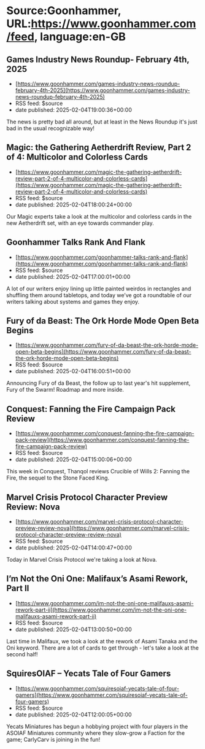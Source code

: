 # Source:Goonhammer, URL:https://www.goonhammer.com/feed, language:en-GB

## Games Industry News Roundup- February 4th, 2025
 - [https://www.goonhammer.com/games-industry-news-roundup-february-4th-2025](https://www.goonhammer.com/games-industry-news-roundup-february-4th-2025)
 - RSS feed: $source
 - date published: 2025-02-04T19:00:36+00:00

The news is pretty bad all around, but at least in the News Roundup it's just bad in the usual recognizable way!

## Magic: the Gathering Aetherdrift Review, Part 2 of 4: Multicolor and Colorless Cards
 - [https://www.goonhammer.com/magic-the-gathering-aetherdrift-review-part-2-of-4-multicolor-and-colorless-cards](https://www.goonhammer.com/magic-the-gathering-aetherdrift-review-part-2-of-4-multicolor-and-colorless-cards)
 - RSS feed: $source
 - date published: 2025-02-04T18:00:24+00:00

Our Magic experts take a look at the multicolor and colorless cards in the new Aetherdrift set, with an eye towards commander play.

## Goonhammer Talks Rank And Flank
 - [https://www.goonhammer.com/goonhammer-talks-rank-and-flank](https://www.goonhammer.com/goonhammer-talks-rank-and-flank)
 - RSS feed: $source
 - date published: 2025-02-04T17:00:01+00:00

A lot of our writers enjoy lining up little painted weirdos in rectangles and shuffling them around tabletops, and today we’ve got a roundtable of our writers talking about systems and games they enjoy.

## Fury of da Beast: The Ork Horde Mode Open Beta Begins
 - [https://www.goonhammer.com/fury-of-da-beast-the-ork-horde-mode-open-beta-begins](https://www.goonhammer.com/fury-of-da-beast-the-ork-horde-mode-open-beta-begins)
 - RSS feed: $source
 - date published: 2025-02-04T16:00:51+00:00

Announcing Fury of da Beast, the follow up to last year's hit supplement, Fury of the Swarm! Roadmap and more inside.

## Conquest: Fanning the Fire Campaign Pack Review
 - [https://www.goonhammer.com/conquest-fanning-the-fire-campaign-pack-review](https://www.goonhammer.com/conquest-fanning-the-fire-campaign-pack-review)
 - RSS feed: $source
 - date published: 2025-02-04T15:00:06+00:00

This week in Conquest, Thanqol reviews Crucible of Wills 2: Fanning the Fire, the sequel to the Stone Faced King.

## Marvel Crisis Protocol Character Preview Review: Nova
 - [https://www.goonhammer.com/marvel-crisis-protocol-character-preview-review-nova](https://www.goonhammer.com/marvel-crisis-protocol-character-preview-review-nova)
 - RSS feed: $source
 - date published: 2025-02-04T14:00:47+00:00

Today in Marvel Crisis Protocol we're taking a look at Nova.

## I’m Not the Oni One: Malifaux’s Asami Rework, Part II
 - [https://www.goonhammer.com/im-not-the-oni-one-malifauxs-asami-rework-part-ii](https://www.goonhammer.com/im-not-the-oni-one-malifauxs-asami-rework-part-ii)
 - RSS feed: $source
 - date published: 2025-02-04T13:00:50+00:00

Last time in Malifaux, we took a look at the rework of Asami Tanaka and the Oni keyword. There are a lot of cards to get through - let's take a look at the second half!

## SquiresOIAF – Yecats Tale of Four Gamers
 - [https://www.goonhammer.com/squiresoiaf-yecats-tale-of-four-gamers](https://www.goonhammer.com/squiresoiaf-yecats-tale-of-four-gamers)
 - RSS feed: $source
 - date published: 2025-02-04T12:00:05+00:00

Yecats Miniatures has begun a hobbying project with four players in the ASOIAF Miniatures community where they slow-grow a Faction for the game; CarlyCarv is joining in the fun!

